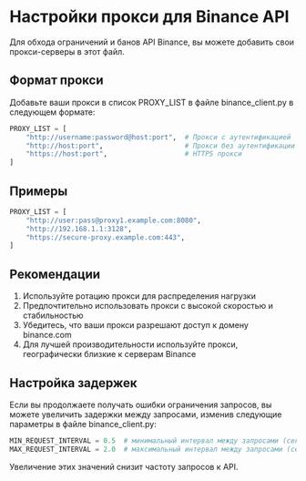 # Настройки прокси для Binance API

Для обхода ограничений и банов API Binance, вы можете добавить свои прокси-серверы в этот файл.

## Формат прокси

Добавьте ваши прокси в список PROXY_LIST в файле binance_client.py в следующем формате:

```python
PROXY_LIST = [
    "http://username:password@host:port",  # Прокси с аутентификацией
    "http://host:port",                    # Прокси без аутентификации
    "https://host:port",                   # HTTPS прокси
]
```

## Примеры

```python
PROXY_LIST = [
    "http://user:pass@proxy1.example.com:8080",
    "http://192.168.1.1:3128",
    "https://secure-proxy.example.com:443",
]
```

## Рекомендации

1. Используйте ротацию прокси для распределения нагрузки
2. Предпочтительно использовать прокси с высокой скоростью и стабильностью
3. Убедитесь, что ваши прокси разрешают доступ к домену binance.com
4. Для лучшей производительности используйте прокси, географически близкие к серверам Binance

## Настройка задержек

Если вы продолжаете получать ошибки ограничения запросов, вы можете увеличить задержки между запросами, изменив следующие параметры в файле binance_client.py:

```python
MIN_REQUEST_INTERVAL = 0.5  # минимальный интервал между запросами (секунды)
MAX_REQUEST_INTERVAL = 2.0  # максимальный интервал между запросами (секунды)
```

Увеличение этих значений снизит частоту запросов к API.
